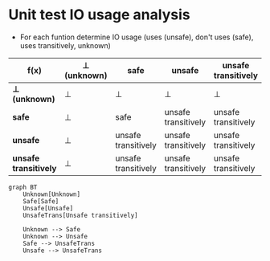# Unit test IO usage analysis

- For each funtion determine IO usage (uses (unsafe), don't uses (safe), uses transitively, unknown)

| **f\(x\)**              | **⊥ \(unknown\)** | **safe**            | **unsafe**          | **unsafe transitively** |
|-------------------------|-------------------|---------------------|---------------------|-------------------------|
| **⊥ \(unknown\)**       | ⊥                 | ⊥                   | ⊥                   | ⊥                       |
| **safe**                | ⊥                 | safe                | unsafe transitively | unsafe transitively     |
| **unsafe**              | ⊥                 | unsafe transitively | unsafe transitively | unsafe transitively     |
| **unsafe transitively** | ⊥                 | unsafe transitively | unsafe transitively | unsafe transitively     |

```mermaid
graph BT
    Unknown[Unknown]
    Safe[Safe]
    Unsafe[Unsafe]
    UnsafeTrans[Unsafe transitively]
    
    Unknown --> Safe
    Unknown --> Unsafe
    Safe --> UnsafeTrans
    Unsafe --> UnsafeTrans
```